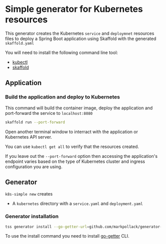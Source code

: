 # Simple generator for Kubernetes resources

This generator creates the Kubernetes `service` and `deploymnet` resources files to deploy a Spring Boot application using Skaffold with the generated `skaffold.yaml`

You will need to install the following command line tool:

* [kubectl](https://kubernetes.io/docs/tasks/tools/install-kubectl/)
* [skaffold](https://skaffold.dev/docs/install/)

## Application

### Build the application and deploy to Kubernetes

This command will build the container image, deploy the application and port-forward the service to `localhost:8080`

```bash
skaffold run --port-forward
```

Open another terminal window to interract with the application or Kubernetes API server.

You can use `kubectl get all` to verify that the resources created.

If you leave out the `--port-forward` option then accessing the application's endpoint varies based on the type of Kubernetes cluster and ingress configuration you are using.

## Generator

`k8s-simple new` creates

* A `kubernetes` directory with a `service.yaml` and `deployment.yaml`

### Generator installation

```bash
tss generator install --go-getter-url=github.com/markpollack/generator-k8s-simple
```

To use the install command you need to install [go-getter](https://github.com/hashicorp/go-getter#installation-and-usage) CLI.
